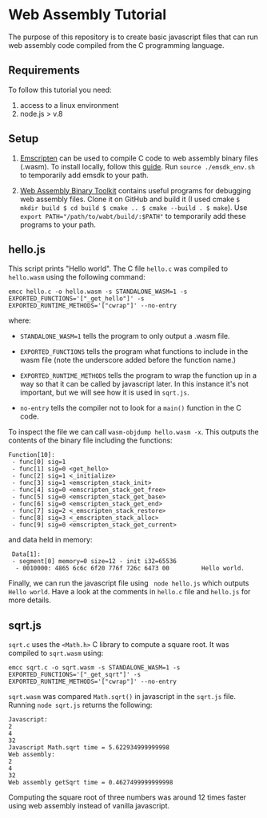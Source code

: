 # Web Assembly Tutorial 
The purpose of this repository is to create basic javascript files that can run web assembly code compiled from the C programming language. 

## Requirements 
To follow this tutorial you need:
1. access to a linux environment
2. node.js > v.8

## Setup 
1. [Emscripten](https://emscripten.org/) can be used to compile C code to web assembly binary files (.wasm). 
To install locally, follow this [guide](https://emscripten.org/docs/getting_started/downloads.html). Run ```source ./emsdk_env.sh``` to temporarily add emsdk to your path. 

2. [Web Assembly Binary Toolkit](https://github.com/WebAssembly/wabt) contains useful programs for debugging web assembly files. Clone it on GitHub and build it (I used cmake ```$ mkdir build
$ cd build
$ cmake ..
$ cmake --build .
$ make```). Use ```export PATH="/path/to/wabt/build/:$PATH"``` to temporarily add these programs to your path. 


## hello.js

This script prints "Hello world". The C file ```hello.c``` was compiled to ```hello.wasm``` using the following command: 

```emcc hello.c -o hello.wasm -s STANDALONE_WASM=1 -s EXPORTED_FUNCTIONS='["_get_hello"]' -s EXPORTED_RUNTIME_METHODS='["cwrap"]' --no-entry```

where:

* ```STANDALONE_WASM=1``` tells the program to only output a .wasm file. 

* ```EXPORTED_FUNCTIONS``` tells the program what functions to include in the wasm file (note the underscore added before the function name.)

* ```EXPORTED_RUNTIME_METHODS``` tells the program to wrap the function up in a way so that it can be called by javascript later. In this instance it's not important, but we will see how it is used in ```sqrt.js```.

* ```no-entry``` tells the compiler not to look for a ```main()``` function in the C code. 

To inspect the file we can call ```wasm-objdump hello.wasm -x```. This outputs the contents of the binary file including the functions:
```
Function[10]:
 - func[0] sig=1
 - func[1] sig=0 <get_hello>
 - func[2] sig=1 <_initialize>
 - func[3] sig=1 <emscripten_stack_init>
 - func[4] sig=0 <emscripten_stack_get_free>
 - func[5] sig=0 <emscripten_stack_get_base>
 - func[6] sig=0 <emscripten_stack_get_end>
 - func[7] sig=2 <_emscripten_stack_restore>
 - func[8] sig=3 <_emscripten_stack_alloc>
 - func[9] sig=0 <emscripten_stack_get_current>
 ```
 and data held in memory:  

```
 Data[1]:
 - segment[0] memory=0 size=12 - init i32=65536
  - 0010000: 4865 6c6c 6f20 776f 726c 6473 00         Hello world.
  ```
Finally, we can run the javascript file using 
``` node hello.js``` which outputs ```Hello world```. Have a look at the comments in ```hello.c``` file and ```hello.js``` for more details. 

## sqrt.js

```sqrt.c``` uses the ```<Math.h>``` C library to compute a square root. It was compiled to ```sqrt.wasm``` using:

```emcc sqrt.c -o sqrt.wasm -s STANDALONE_WASM=1 -s EXPORTED_FUNCTIONS='["_get_sqrt"]' -s EXPORTED_RUNTIME_METHODS='["cwrap"]' --no-entry```

```sqrt.wasm``` was compared ```Math.sqrt()``` in javascript in the ```sqrt.js``` file. Running ```node sqrt.js``` returns the following:  

```
Javascript:
2
4
32
Javascript Math.sqrt time = 5.622934999999998
Web assembly:
2
4
32
Web assembly getSqrt time = 0.4627499999999998
```

Computing the square root of three numbers was around 12 times faster using web assembly instead of vanilla javascript.
